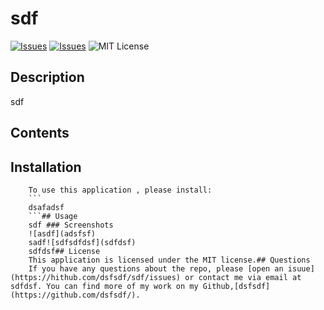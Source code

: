# sdf
  [![Issues](https://img.shields.io/github/issues/dsfsdf/sdf)](https://github.com/dsfsdf/sdf/issues) [![Issues](https://img.shields.io/github/contributors/dsfsdf/sdf)](https://github.com/undefined/dsfsdf/sdf/graphs/contributors) ![MIT License](https://img.shields.io/badge/license-MIT-blue)
  ## Description
  sdf
  ## Contents
   ## Installation
        To use this application , please install:
        ```
        dsafadsf
        ```## Usage
        sdf ### Screenshots
        ![asdf](adsfsf)
        sadf![sdfsdfdsf](sdfdsf)
        sdfdsf## License
        This application is licensed under the MIT license.## Questions
        If you have any questions about the repo, please [open an isuue] (https://hithub.com/dsfsdf/sdf/issues) or contact me via email at sdfdsf. You can find more of my work on my Github,[dsfsdf](https://github.com/dsfsdf/).